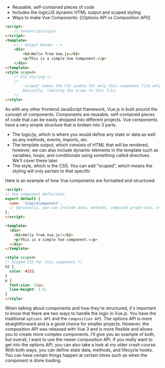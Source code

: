 - Reusable, self-contained pieces of code
- Includes the logic/JS dynamic HTML output and scoped styling
- Ways to make Vue Components: [[Options API vs Composition API]]

```HTML
<script>
	// JavaScript/Login
</script>
<template>
	<!-- Output Render -->
	<div>
		<h2>Hello from Vue.js</h2>
		<p>This is a simple Vue Component.</p>
	</div>
</template>
<style scoped>
	/* CSS Styling */
	/* 
		'scoped' makes the CSS usable for only this component file only. 
		Basically, limiting the scope to this file.
	*/
</style>
```

As with any other frontend JavaScript framework, Vue.js is built around the concept of components. Components are reusable, self-contained pieces of code that can be easily dropped into different projects. Vue components have a very simple structure that is broken into 3 parts.

- The logic/js, which is where you would define any state or data as well as any methods, events, imports, etc.
- The template output, which consists of HTML that will be rendered, however, we can also include dynamic elements in the template such as variables, loops, and conditionals using something called directives. We'll cover these later.
- The style, which is the CSS. You can add "scoped", which means the styling will only pertain to that specific

Here is an example of how Vue components are formatted and structured:

``` html
<script>
// Vue component definition
export default {
  name: 'SimpleComponent',
  // Optionally, you can include data, methods, computed properties, etc.
};
</script>

<template>
  <div>
    <h2>Hello from Vue.js!</h2>
    <p>This is a simple Vue component.</p>
  </div>
</template>

<style scoped>
/* Scoped CSS for this component */
h2 {
  color: #333;
}
p {
  font-size: 16px;
  line-height: 1.6;
}
</style>
```

When talking about components and how they're structured, it's important to know that there are two ways to handle the logic in Vue.js. You have the traditional `options API` and the `composition API`. The options API is more straightforward and is a good choice for smaller projects. However, the composition API was released with Vue 3 and is more flexible and allows you to create more complex components. I'll give you an example of both, but overall, I want to use the newer composition API. If you really want to get into the options API, you can also take a look at my older crash course. With both ways, you can define state data, methods, and lifecycle hooks. You can have certain things happen at certain times such as when the component is done loading.
